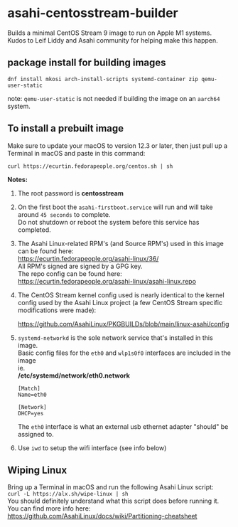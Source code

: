 # asahi-centosstream-builder

Builds a minimal CentOS Stream 9 image to run on Apple M1 systems. Kudos to Leif Liddy and Asahi community for helping make this happen.

## package install for building images

```dnf install mkosi arch-install-scripts systemd-container zip qemu-user-static```  

note: ```qemu-user-static``` is not needed if building the image on an ```aarch64``` system.   

## To install a prebuilt image

Make sure to update your macOS to version 12.3 or later, then just pull up a Terminal in macOS and paste in this command:

```
curl https://ecurtin.fedorapeople.org/centos.sh | sh
```

**Notes:** 
1. The root password is **centosstream**
2. On the first boot the ```asahi-firstboot.service``` will run and will take around ```45 seconds``` to complete.  
   Do not shutdown or reboot the system before this service has completed.  
3. The Asahi Linux-related RPM's (and Source RPM's) used in this image can be found here:  
   https://ecurtin.fedorapeople.org/asahi-linux/36/  
   All RPM's signed are signed by a GPG key.  
   The repo config can be found here:   
   https://ecurtin.fedorapeople.org/asahi-linux/asahi-linux.repo  
4. The CentOS Stream kernel config used is nearly identical to the kernel config used by the Asahi Linux project (a few CentOS Stream specific modifications were made):

   https://github.com/AsahiLinux/PKGBUILDs/blob/main/linux-asahi/config
5. ```systemd-networkd``` is the sole network service that's installed in this image.  
   Basic config files for the ```eth0``` and ```wlp1s0f0``` interfaces are included in the image   
   ie.  
   **/etc/systemd/network/eth0.network**
   ```
   [Match]
   Name=eth0

   [Network]
   DHCP=yes
   ```
   The ```eth0``` interface is what an external usb ethernet adapter "should" be assigned to.   
6. Use ```iwd``` to setup the wifi interface (see info below)   

## Wiping Linux

Bring up a Terminal in macOS and run the following Asahi Linux script:  
```curl -L https://alx.sh/wipe-linux | sh```  
You should definitely understand what this script does before running it.  
You can find more info here:  
https://github.com/AsahiLinux/docs/wiki/Partitioning-cheatsheet 

